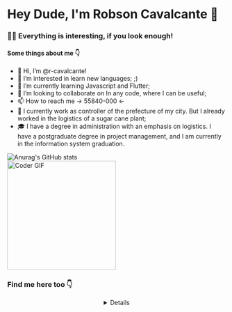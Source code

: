 # Hey Dude, I'm Robson Cavalcante 🖖

### 👨‍💻 Everything is interesting, if you look enough!

    
#### Some things about me 👇
- 👋 Hi, I’m @r-cavalcante!
- 👀 I’m interested in learn new languages; ;)
- 🌱 I’m currently learning Javascript and Flutter;
- 💞️ I’m looking to collaborate on In any code, where I can be useful;
- 📫 How to reach me -> 55840-000 <-
- 💼 I currently work as controller of the prefecture of my city. But I already worked in the logistics of a sugar cane plant;
- 🎓 I have a degree in administration with an emphasis on logistics. I have a postgraduate degree in project management,
and I am currently in the information system graduation.


![Anurag's GitHub stats](https://github-readme-stats.vercel.app/api?username=r-cavalcante&show_icons=true&theme=darcula) <br>
    <img src="https://media.giphy.com/media/SWoSkN6DxTszqIKEqv/giphy.gif" alt="Coder GIF" width="250">
 </abc>
</h2> 

### Find me here too 👇
<details align="center">
        <!-- Gmail -->
        <a href="mailto:robsoncavalcante162@gmail.com" target="_blank"><img alt="Gmail"
                src="https://img.shields.io/badge/-Gmail-EA4335?style=flat-square&logo=Gmail&logoColor=white">
        </a>
        </a>
        <!-- Instagram -->
        <a href="https://www.instagram.com/robson.cavalcantee/" target="_blank"><img alt="Instagram"
                src="https://img.shields.io/badge/-Instagram-E4405F?style=flat-square&logo=Instagram&logoColor=white">
        </a>
        <!-- Linkedin -->
        <a href="https://www.linkedin.com/in/robson-cavalcante-38a93120b/" target="_blank"><img alt="Linkedin"
                src="https://img.shields.io/badge/-Linkedin-0A66C2?style=flat-square&logo=Linkedin&logoColor=white">
        </a>
        <!-- Youtube -->
        <a href="https://www.youtube.com/channel/UCurn_Pqk9uFmDFmsLl4_ygw" target="_blank"><img alt="Youtube"
                src="https://img.shields.io/badge/-Youtube-FF0000?style=flat-square&logo=Youtube&logoColor=white">
        </a>
    </p>
</details>
